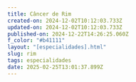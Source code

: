 ```yaml
---
title: Câncer de Rim
created-on: 2024-12-02T10:12:03.733Z
updated-on: 2024-12-02T10:12:03.733Z
published-on: 2024-12-22T14:26:25.060Z
f_color: "#b41111"
layout: "[especialidades].html"
slug: rim
tags: especialidades
date: 2025-02-25T13:01:37.899Z
---
```

